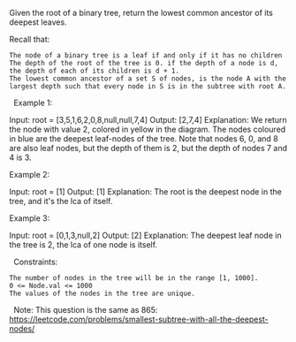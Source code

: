 Given the root of a binary tree, return the lowest common ancestor of its deepest leaves.

Recall that:


	The node of a binary tree is a leaf if and only if it has no children
	The depth of the root of the tree is 0. if the depth of a node is d, the depth of each of its children is d + 1.
	The lowest common ancestor of a set S of nodes, is the node A with the largest depth such that every node in S is in the subtree with root A.


 
Example 1:

Input: root = [3,5,1,6,2,0,8,null,null,7,4]
Output: [2,7,4]
Explanation: We return the node with value 2, colored in yellow in the diagram.
The nodes coloured in blue are the deepest leaf-nodes of the tree.
Note that nodes 6, 0, and 8 are also leaf nodes, but the depth of them is 2, but the depth of nodes 7 and 4 is 3.

Example 2:

Input: root = [1]
Output: [1]
Explanation: The root is the deepest node in the tree, and it's the lca of itself.


Example 3:

Input: root = [0,1,3,null,2]
Output: [2]
Explanation: The deepest leaf node in the tree is 2, the lca of one node is itself.


 
Constraints:


	The number of nodes in the tree will be in the range [1, 1000].
	0 <= Node.val <= 1000
	The values of the nodes in the tree are unique.


 
Note: This question is the same as 865: https://leetcode.com/problems/smallest-subtree-with-all-the-deepest-nodes/
